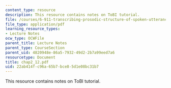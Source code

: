 ```yaml
---
content_type: resource
description: This resource contains notes on ToBI tutorial.
file: /courses/6-911-transcribing-prosodic-structure-of-spoken-utterances-with-tobi-january-iap-2006/22ab414fc96a65b7bce85d1e08bc31b7_chap2_12.pdf
file_type: application/pdf
learning_resource_types:
- Lecture Notes
ocw_type: OCWFile
parent_title: Lecture Notes
parent_type: CourseSection
parent_uid: 4820948e-86a5-7932-49d2-2b7a99eed7a6
resourcetype: Document
title: chap2_12.pdf
uid: 22ab414f-c96a-65b7-bce8-5d1e08bc31b7
---
```

This resource contains notes on ToBI tutorial.


